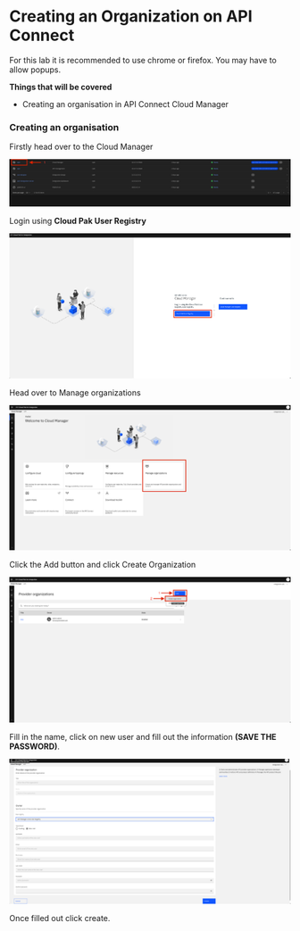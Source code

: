 <h1>Creating an Organization on API Connect</h1>

For this lab it is recommended to use chrome or firefox. You may have to allow popups.

**Things that will be covered**

- Creating an organisation in API Connect Cloud Manager

<h3>Creating an organisation</h3>

<p>Firstly head over to the Cloud Manager</p>

![step1](./images/step1.png)

<p>Login using <strong>Cloud Pak User Registry</strong></p>

![step2](./images/step2.png)

<p>Head over to Manage organizations</p>

![step3](./images/step3.png)

<p>Click the Add button and click Create Organization</p>

![step4](./images/step4.png)

<p>Fill in the name, click on new user and fill out the information <strong>(SAVE THE PASSWORD)</strong>.</p>

![step5](./images/step5.png)

<p>Once filled out click create.</p>
